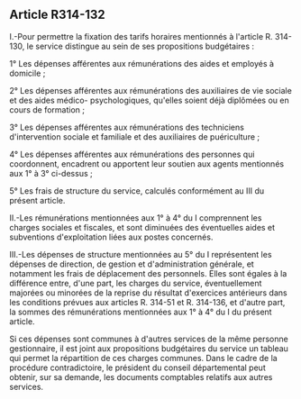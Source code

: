 ## Article R314-132

I.-Pour permettre la fixation des tarifs horaires mentionnés à l'article R. 314-130, le service distingue au sein
de ses propositions budgétaires :

1° Les dépenses afférentes aux rémunérations des aides et employés à domicile ;

2° Les dépenses afférentes aux rémunérations des auxiliaires de vie sociale et des aides médico-
psychologiques, qu'elles soient déjà diplômées ou en cours de formation ;

3° Les dépenses afférentes aux rémunérations des techniciens d'intervention sociale et familiale et des
auxiliaires de puériculture ;

4° Les dépenses afférentes aux rémunérations des personnes qui coordonnent, encadrent ou apportent leur
soutien aux agents mentionnés aux 1° à 3° ci-dessus ;

5° Les frais de structure du service, calculés conformément au III du présent article.

II.-Les rémunérations mentionnées aux 1° à 4° du I comprennent les charges sociales et fiscales, et sont
diminuées des éventuelles aides et subventions d'exploitation liées aux postes concernés.

III.-Les dépenses de structure mentionnées au 5° du I représentent les dépenses de direction, de gestion
et d'administration générale, et notamment les frais de déplacement des personnels. Elles sont égales à la
différence entre, d'une part, les charges du service, éventuellement majorées ou minorées de la reprise du
résultat d'exercices antérieurs dans les conditions prévues aux articles R. 314-51 et R. 314-136, et d'autre
part, la sommes des rémunérations mentionnées aux 1° à 4° du I du présent article.

Si ces dépenses sont communes à d'autres services de la même personne gestionnaire, il est joint aux
propositions budgétaires du service un tableau qui permet la répartition de ces charges communes. Dans le
cadre de la procédure contradictoire, le président du conseil départemental peut obtenir, sur sa demande, les
documents comptables relatifs aux autres services.


